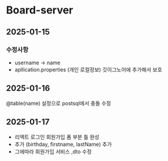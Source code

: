 # Board-server

## 2025-01-15
### 수정사항
- username -> name 
- apllication.properties (개인 로컬정보) 깃이그노어에 추가해서 보호

## 2025-01-16
@table(name) 설정으로 postsql에서 충돌 수정

## 2025-01-17
- 리엑트 로그인 회원가입 폼 부분 틀 완성
- 추가 (birthday, firstname, lastName) 추가 
- 그에따라 회원가입 서비스 ,dto 수정